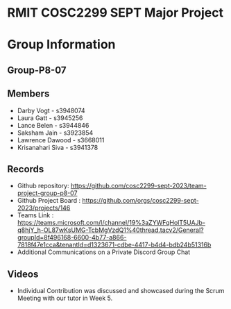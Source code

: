 
# RMIT COSC2299 SEPT Major Project

# Group Information

## Group-P8-07

## Members
* Darby Vogt - s3948074
* Laura Gatt - s3945256
* Lance Belen - s3944846
* Saksham Jain - s3923854
* Lawrence Dawood - s3668011
* Krisanahari Siva - s3941378

## Records

* Github repository: https://github.com/cosc2299-sept-2023/team-project-group-p8-07
* Github Project Board : https://github.com/orgs/cosc2299-sept-2023/projects/146
* Teams Link : https://teams.microsoft.com/l/channel/19%3aZYWFqHolT5UAJb-q8hjY_h-OL87wKsUMG-TcbMgVzdQ1%40thread.tacv2/General?groupId=8f496168-6600-4b77-a866-7818f47e1cca&tenantId=d1323671-cdbe-4417-b4d4-bdb24b51316b
* Additional Communications on a Private Discord Group Chat

## Videos

* Individual Contribution was discussed and showcased during the Scrum Meeting with our tutor in Week 5.
